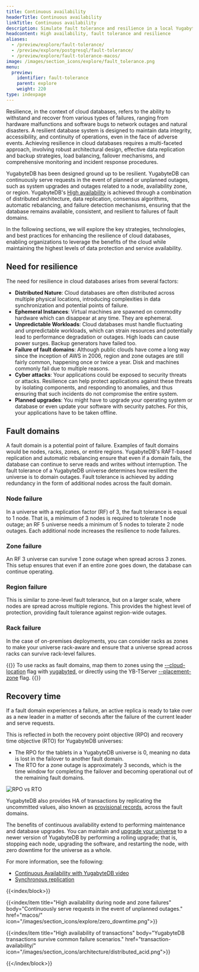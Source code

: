 ```yaml
---
title: Continuous availability
headerTitle: Continuous availability
linkTitle: Continuous availability
description: Simulate fault tolerance and resilience in a local YugabyteDB database universe.
headcontent: High availability, fault tolerance and resilience
aliases:
  - /preview/explore/fault-tolerance/
  - /preview/explore/postgresql/fault-tolerance/
  - /preview/explore/fault-tolerance-macos/
image: /images/section_icons/explore/fault_tolerance.png
menu:
  preview:
    identifier: fault-tolerance
    parent: explore
    weight: 220
type: indexpage
---
```


Resilience, in the context of cloud databases, refers to the ability to withstand and recover from various types of failures, ranging from hardware malfunctions and software bugs to network outages and natural disasters. A resilient database system is designed to maintain data integrity, accessibility, and continuity of operations, even in the face of adverse events. Achieving resilience in cloud databases requires a multi-faceted approach, involving robust architectural design, effective data replication and backup strategies, load balancing, failover mechanisms, and comprehensive monitoring and incident response procedures.

YugabyteDB has been designed ground up to be resilient. YugabyteDB can continuously serve requests in the event of planned or unplanned outages, such as system upgrades and outages related to a node, availability zone, or region. YugabyteDB's [High availability](../../architecture/core-functions/high-availability/) is achieved through a combination of distributed architecture, data replication, consensus algorithms, automatic rebalancing, and failure detection mechanisms, ensuring that the database remains available, consistent, and resilient to failures of fault domains.

In the following sections, we will explore the key strategies, technologies, and best practices for enhancing the resilience of cloud databases, enabling organizations to leverage the benefits of the cloud while maintaining the highest levels of data protection and service availability.

## Need for resilience

The need for resilience in cloud databases arises from several factors:

- **Distributed Nature**: Cloud databases are often distributed across multiple physical locations, introducing complexities in data synchronization and potential points of failure.
- **Ephemeral Instances**: Virtual machines are spawned on commodity hardware which can disappear at any time. They are ephemeral.
- **Unpredictable Workloads**: Cloud databases must handle fluctuating and unpredictable workloads, which can strain resources and potentially lead to performance degradation or outages. High loads can cause power surges. Backup generators have failed too.
- **Failure of fault domains**: Although public clouds have come a long way since the inception of AWS in 2006, region and zone outages are still fairly common, happening once or twice a year. Disk and machines commonly fail due to multiple reasons.
- **Cyber attacks**: Your applications could be exposed to security threats or attacks. Resilience can help protect applications against these threats by isolating components, and responding to anomalies, and thus ensuring that such incidents do not compromise the entire system.
- **Planned upgrades**: You might have to upgrade your operating system or database or even update your software with security patches. For this, your applications have to be taken offline.



## Fault domains

A fault domain is a potential point of failure. Examples of fault domains would be nodes, racks, zones, or entire regions. YugabyteDB's RAFT-based replication and automatic rebalancing ensure that even if a domain fails, the database can continue to serve reads and writes without interruption. The fault tolerance of a YugabyteDB universe determines how resilient the universe is to domain outages. Fault tolerance is achieved by adding redundancy in the form of additional nodes across the fault domain.

### Node failure

In a universe with a replication factor (RF) of 3, the fault tolerance is equal to 1 node. That is, a minimum of 3 nodes is required to tolerate 1 node outage; an RF 5 universe needs a minimum of 5 nodes to tolerate 2 node outages. Each additional node increases the resilience to node failures.

### Zone failure

An RF 3 universe can survive 1 zone outage when spread across 3 zones. This setup ensures that even if an entire zone goes down, the database can continue operating.

### Region failure

This is similar to zone-level fault tolerance, but on a larger scale, where nodes are spread across multiple regions. This provides the highest level of protection, providing fault tolerance against region-wide outages.

### Rack failure

In the case of on-premises deployments, you can consider racks as zones to make your universe rack-aware and ensure that a universe spread across racks can survive rack-level failures.

{{<tip title="Rack awareness">}}
To use racks as fault domains, map them to zones using the [--cloud-location](../../reference/configuration/yugabyted/#flags) flag with [yugabyted](../../reference/configuration/yugabyted), or directly using the YB-TServer [--placement-zone](../../reference/configuration/yb-tserver/#placement-zone) flag.
{{</tip>}}

## Recovery time

If a fault domain experiences a failure, an active replica is ready to take over as a new leader in a matter of seconds after the failure of the current leader and serve requests.

This is reflected in both the recovery point objective (RPO) and recovery time objective (RTO) for YugabyteDB universes:

- The RPO for the tablets in a YugabyteDB universe is 0, meaning no data is lost in the failover to another fault domain.
- The RTO for a zone outage is approximately 3 seconds, which is the time window for completing the failover and becoming operational out of the remaining fault domains.

![RPO vs RTO](/images/architecture/replication/rpo-vs-rto-zone-outage.png)

YugabyteDB also provides HA of transactions by replicating the uncommitted values, also known as [provisional records](../../architecture/transactions/distributed-txns/#provisional-records), across the fault domains.

The benefits of continuous availability extend to performing maintenance and database upgrades. You can maintain and [upgrade your universe](../../manage/upgrade-deployment/) to a newer version of YugabyteDB by performing a rolling upgrade; that is, stopping each node, upgrading the software, and restarting the node, with zero downtime for the universe as a whole.

For more information, see the following:

- [Continuous Availability with YugabyteDB video](https://www.youtube.com/watch?v=4PpiOMcq-j8)
- [Synchronous replication](../../architecture/docdb-replication/replication/)

{{<index/block>}}

  {{<index/item
    title="High availability during node and zone failures"
    body="Continuously serve requests in the event of unplanned outages."
    href="macos/"
    icon="/images/section_icons/explore/zero_downtime.png">}}

  {{<index/item
    title="High availability of transactions"
    body="YugabyteDB transactions survive common failure scenarios."
    href="transaction-availability/"
    icon="/images/section_icons/architecture/distributed_acid.png">}}

{{</index/block>}}
